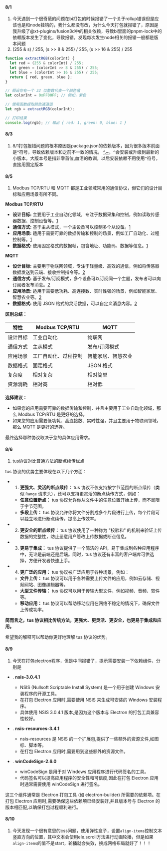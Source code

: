 #### 8/1
1. 今天遇到一个很奇葩的问题在bi打包的时候报错了一个关于rollup错误但是应该也是和node挂钩的，我什么都没有改，为什么今天打包就报错了，原因是我升级了@xt-plugins/fusion3d中的相关依赖，导致bi里面的pnpm-lock中的依赖版本发生了变化，导致报错，发现每次发生node相关的报错一般都是版本问题
2. (255 & s) / 255, (s >> 8 & 255) / 255, (s >> 16 & 255) / 255
```ts
function extractRGB(colorInt) {
  let red = (255 & colorInt) / 255;
  let green = (colorInt >> 8 & 255) / 255;
  let blue = (colorInt >> 16 & 255) / 255;
  return { red, green, blue };
}

// 假设你有一个 32 位整数代表一个颜色值
let colorInt = 0xFF00FF; // 例如，紫色

// 使用函数提取颜色通道值
let rgb = extractRGB(colorInt);

// 打印结果
console.log(rgb); // 输出 { red: 1, green: 0, blue: 1 } 
```

#### 8/3
1. 8/1打包报错问题的根本原因是package.json的依赖版本，因为很多版本前面是^符号，导致依赖版本和之前不一致的情况，
[^,~](https://zhuanlan.zhihu.com/p/696216350)，`^`会安装或升级到最新的小版本。大版本号是指非零首位,血泪的教训，以后安装依赖不用使用`^`符号，直接用固定版本

#### 8/5
1. Modbus TCP/RTU 和 MQTT 都是工业领域常用的通信协议，但它们的设计目标和应用场景有所不同。

**Modbus TCP/RTU**

* **设计目标:** 主要用于工业自动化领域，专注于数据采集和控制，例如读取传感器数据、控制设备等。[1](https://www.inhand.com/en/support/blogs/modbus-rtu-vs-modbus-tcp-ip/)
* **通信方式:** 基于主从模式，一个主设备可以控制多个从设备。[1](https://www.inhand.com/en/support/blogs/modbus-rtu-vs-modbus-tcp-ip/)
* **应用场景:** 适用于需要可靠的数据传输和控制的场景，例如工厂自动化、过程控制等。[1](https://www.inhand.com/en/support/blogs/modbus-rtu-vs-modbus-tcp-ip/)
* **数据格式:** 使用固定格式的数据帧，包含地址、功能码、数据等信息。[1](https://www.inhand.com/en/support/blogs/modbus-rtu-vs-modbus-tcp-ip/)

**MQTT**

* **设计目标:** 主要用于物联网领域，专注于轻量级、高效的通信，例如将传感器数据发送到云端、接收控制指令等。[2](https://www.emqx.com/en/blog/mqtt-vs-websocket)
* **通信方式:** 基于发布/订阅模式，多个设备可以订阅同一个主题，发布者可以向订阅者发布消息。[2](https://www.emqx.com/en/blog/mqtt-vs-websocket)
* **应用场景:** 适用于需要低功耗、高连接数、实时性强的场景，例如智能家居、智慧农业等。[2](https://www.emqx.com/en/blog/mqtt-vs-websocket)
* **数据格式:** 使用 JSON 格式的灵活数据，可以自定义消息内容。[2](https://www.emqx.com/en/blog/mqtt-vs-websocket)

**区别总结：**

| 特性 | Modbus TCP/RTU | MQTT |
|---|---|---|
| 设计目标 | 工业自动化 | 物联网 |
| 通信方式 | 主从模式 | 发布/订阅模式 |
| 应用场景 | 工厂自动化、过程控制 | 智能家居、智慧农业 |
| 数据格式 | 固定格式 | JSON 格式 |
| 复杂度 | 相对复杂 | 相对简单 |
| 资源消耗 | 相对高 | 相对低 |

**选择建议：**

* 如果您的应用需要可靠的数据传输和控制，并且主要用于工业自动化领域，那么 Modbus TCP/RTU 是更好的选择。
* 如果您的应用需要低功耗、高连接数、实时性强，并且主要用于物联网领域，那么 MQTT 是更好的选择。

最终选择哪种协议取决于您的具体应用需求。


#### 8/6
1. tus协议对比普通方法的断点续传优点

tus 协议的优势主要体现在以下几个方面：

- 1. **更强大、灵活的断点续传：**  tus 协议不仅支持按字节范围的断点续传（类似 `Range` 请求头），还可以支持更灵活的断点续传方式，例如：

   * **任意位置断点：**  tus 协议允许你从文件中的任意位置开始上传，而不局限于字节范围。
   * **多段上传：**  tus 协议允许你将文件分割成多个片段进行上传，每个片段可以独立地进行断点续传，提高上传效率。

- 2. **更安全的断点续传：**  tus 协议使用了一种称为 "校验和" 的机制来验证上传数据的完整性，防止恶意用户篡改上传数据或断点信息。

- 3. **更易于集成：** tus 协议提供了一个简洁的 API，易于集成到各种应用程序中，无论是前端还是后端。同时，tus 协议还有丰富的客户端库可供选择，方便开发者快速上手。

- 4. **更广泛的应用：** tus 协议被广泛应用于各种场景，例如：

   * **文件上传：**  tus 协议可以用于各种需要上传文件的应用，例如云存储、视频网站、图像编辑器等。
   * **大型文件传输：**  tus 协议可以用于传输大型文件，例如视频、音频、软件等。
   * **移动应用：**  tus 协议可以帮助移动应用在网络不稳定的情况下，确保文件上传成功率。

**简而言之，tus 协议相比传统方法，更强大、更灵活、更安全，也更易于集成和应用。**

希望我的解释可以帮助你更好地理解 tus 协议的优势。


#### 8/9
1. 今天在打包electron程序，但是中间报错了，提示需要安装一下依赖组件，分别是

* . **nsis-3.0.4.1**
   - NSIS (Nullsoft Scriptable Install System) 是一个用于创建 Windows 安装程序的开源工具。
   - 在打包 Electron 应用时,需要使用 NSIS 来生成可安装的 Windows 安装程序。
   - 具体使用 NSIS 3.0.4.1 版本,是因为这个版本与 Electron 的打包工具兼容性较好。

* . **nsis-resources-3.4.1**
   - nsis-resources 是 NSIS 的一个扩展包,提供了一些额外的资源文件,如图标、脚本等。
   - 在打包 Electron 应用时,需要用到这些额外的资源文件。

* . **winCodeSign-2.6.0**
   - winCodeSign 是用于对 Windows 应用程序进行代码签名的工具。
   - 代码签名可以提高应用程序的安全性和可信度,因此在打包 Electron 应用时通常需要使用 winCodeSign 进行签名。

这三个组件通常是 Electron 打包工具 (如 electron-builder) 所需要的依赖项。在打包 Electron 应用时,需要确保这些依赖项已经安装好,并且版本号与 Electron 的版本相匹配,以确保打包过程顺利进行。

#### 8/10
1. 今天发现一个很有意思的css问题，使用弹性盒子，设置`align-items`控制文本竖直方向的位置，其中文本会使用ele.scroll方法进行动画轮播，但是如果`align-items`的值不是start，轮播就会失效，换成网格布局就好了！！！